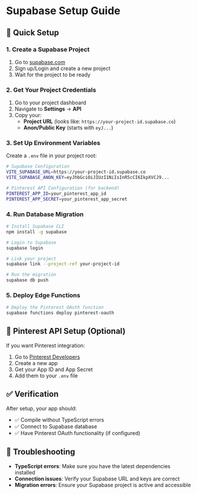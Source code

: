 # Supabase Setup Guide

## 🚀 Quick Setup

### 1. Create a Supabase Project
1. Go to [supabase.com](https://supabase.com)
2. Sign up/Login and create a new project
3. Wait for the project to be ready

### 2. Get Your Project Credentials
1. Go to your project dashboard
2. Navigate to **Settings** → **API**
3. Copy your:
   - **Project URL** (looks like: `https://your-project-id.supabase.co`)
   - **Anon/Public Key** (starts with `eyJ...`)

### 3. Set Up Environment Variables
Create a `.env` file in your project root:

```bash
# Supabase Configuration
VITE_SUPABASE_URL=https://your-project-id.supabase.co
VITE_SUPABASE_ANON_KEY=eyJhbGciOiJIUzI1NiIsInR5cCI6IkpXVCJ9...

# Pinterest API Configuration (for backend)
PINTEREST_APP_ID=your_pinterest_app_id
PINTEREST_APP_SECRET=your_pinterest_app_secret
```

### 4. Run Database Migration
```bash
# Install Supabase CLI
npm install -g supabase

# Login to Supabase
supabase login

# Link your project
supabase link --project-ref your-project-id

# Run the migration
supabase db push
```

### 5. Deploy Edge Functions
```bash
# Deploy the Pinterest OAuth function
supabase functions deploy pinterest-oauth
```

## 🔧 Pinterest API Setup (Optional)

If you want Pinterest integration:

1. Go to [Pinterest Developers](https://developers.pinterest.com/)
2. Create a new app
3. Get your App ID and App Secret
4. Add them to your `.env` file

## ✅ Verification

After setup, your app should:
- ✅ Compile without TypeScript errors
- ✅ Connect to Supabase database
- ✅ Have Pinterest OAuth functionality (if configured)

## 🐛 Troubleshooting

- **TypeScript errors**: Make sure you have the latest dependencies installed
- **Connection issues**: Verify your Supabase URL and keys are correct
- **Migration errors**: Ensure your Supabase project is active and accessible
